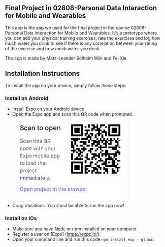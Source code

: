 ## Final Project in 02808-Personal Data Interaction for Mobile and Wearables

This app is the app we used for the final project in the course 02808-Personal Data Interaction for Mobile and Wearables. It's a prototype where you can add your physical training exercises, rate the exercises and log how much water you drink to see if there is any correlation between your rating of the exercise and how much water you drink.

The app is made by Matz-Leander Solheim Wiik and Fei Xie.

## Installation Instructions
To install the app on your device, simply follow these steps:
### Install on Android
* Install [Expo](https://play.google.com/store/apps/details?id=host.exp.exponent&hl=en_US) on your Android device.
* Open the Expo app and scan this QR code when prompted.<br/>
![picture](qr.PNG) 
* Congratulations. You shoul be able to run the app now!

### Install on iOs
* Make sure you have [Node](https://nodejs.org/en/) or npm installed on your computer 
* Register a user on [Expo] (https://expo.io/).
* Open your command line and run this code ```npm install exp --global```
